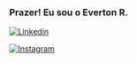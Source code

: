 ### Prazer! Eu sou o Everton R.
[![Linkedin](https://img.shields.io/badge/LinkedIn-0077B5?style=for-the-badge&logo=linkedin&logoColor=white)](https://www.linkedin.com/in/everton-santana-5609bb230)

[![Instagram](https://img.shields.io/badge/Instagram-E4405F?style=for-the-badge&logo=instagram&logoColor=white)](https://www.instagram.com/everton_ribeir0_?utm_source=qr&igsh=MWtsazBqdGhsbmU5ZQ==)
